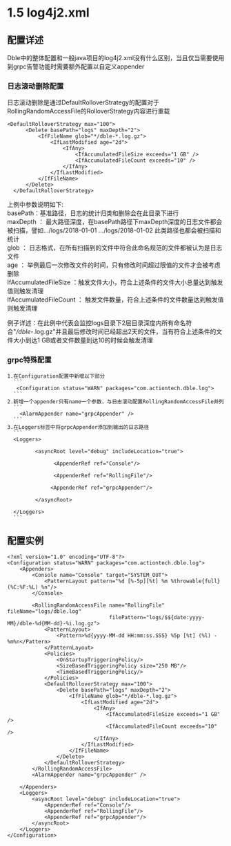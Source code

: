#  1.5 log4j2.xml
##  配置详述
   Dble中的整体配置和一般java项目的log4j2.xml没有什么区别，当且仅当需要使用到grpc告警功能时需要额外配置以自定义appender
###  日志滚动删除配置
   日志滚动删除是通过DefaultRolloverStrategy的配置对于RollingRandomAccessFile的RolloverStrategy内容进行重载
```
<DefaultRolloverStrategy max="100">
      <Delete basePath="logs" maxDepth="2">
          <IfFileName glob="*/dble-*.log.gz">
              <IfLastModified age="2d">
                  <IfAny>
                      <IfAccumulatedFileSize exceeds="1 GB" />
                      <IfAccumulatedFileCount exceeds="10" />
                  </IfAny>
              </IfLastModified>
          </IfFileName>
      </Delete>
  </DefaultRolloverStrategy>
```
上例中参数说明如下:  
 basePath：基准路径，日志的统计归类和删除会在此目录下进行  
 maxDepth ： 最大路径深度，在basePath路径下maxDepth深度的日志文件都会被扫描，譬如.../logs/2018-01-01  .../logs/2018-01-02 此类路径也都会被扫描和统计  
 glob ： 日志格式，在所有扫描到的文件中符合此命名规范的文件都被认为是日志文件   
 age  ： 举例最后一次修改文件的时间，只有修改时间超过限值的文件才会被考虑删除  
 IfAccumulatedFileSize ：触发文件大小，符合上述条件的文件大小总量达到触发值则触发清理  
 IfAccumulatedFileCount ： 触发文件数量，符合上述条件的文件数量达到触发值则触发清理  
  
  例子详述：在此例中代表会监控logs目录下2层目录深度内所有命名符合"*/dble-*.log.gz"并且最后修改时间已经超出2天的文件，当有符合上述条件的文件大小到达1 GB或者文件数量到达10的时候会触发清理
###  grpc特殊配置
    1.在Configuration配置中新增以下部分
      ```
       <Configuration status="WARN" packages="com.actiontech.dble.log">
      ```
    2.新增一个appender只有name一个参数，与日志滚动配置RollingRandomAccessFile并列
      ``` 
        <AlarmAppender name="grpcAppender" />
      ```
    3.在Loggers标签中将grpcAppender添加到输出的日志路径
      ```
      <Loggers>

             <asyncRoot level="debug" includeLocation="true">

                   <AppenderRef ref="Console"/>

                   <AppenderRef ref="RollingFile"/>

                  <AppenderRef ref="grpcAppender"/>

             </asyncRoot>

      </Loggers>
      ```
##  配置实例
```
<?xml version="1.0" encoding="UTF-8"?>
<Configuration status="WARN" packages="com.actiontech.dble.log">
    <Appenders>
        <Console name="Console" target="SYSTEM_OUT">
            <PatternLayout pattern="%d [%-5p][%t] %m %throwable{full} (%C:%F:%L) %n"/>
        </Console>
 
        <RollingRandomAccessFile name="RollingFile" fileName="logs/dble.log"
                                 filePattern="logs/$${date:yyyy-MM}/dble-%d{MM-dd}-%i.log.gz">
            <PatternLayout>
                <Pattern>%d{yyyy-MM-dd HH:mm:ss.SSS} %5p [%t] (%l) - %m%n</Pattern>
            </PatternLayout>
            <Policies>
                <OnStartupTriggeringPolicy/>
                <SizeBasedTriggeringPolicy size="250 MB"/>
                <TimeBasedTriggeringPolicy/>
            </Policies>
            <DefaultRolloverStrategy max="100">
                <Delete basePath="logs" maxDepth="2">
                    <IfFileName glob="*/dble-*.log.gz">
                        <IfLastModified age="2d">
                            <IfAny>
                                <IfAccumulatedFileSize exceeds="1 GB" />
                                <IfAccumulatedFileCount exceeds="10" />
                            </IfAny>
                        </IfLastModified>
                    </IfFileName>
                </Delete>
            </DefaultRolloverStrategy>
        </RollingRandomAccessFile>
        <AlarmAppender name="grpcAppender" />
 
    </Appenders>
    <Loggers>
        <asyncRoot level="debug" includeLocation="true">
            <AppenderRef ref="Console"/>
            <AppenderRef ref="RollingFile"/>
            <AppenderRef ref="grpcAppender"/>
        </asyncRoot>
    </Loggers>
</Configuration>
```